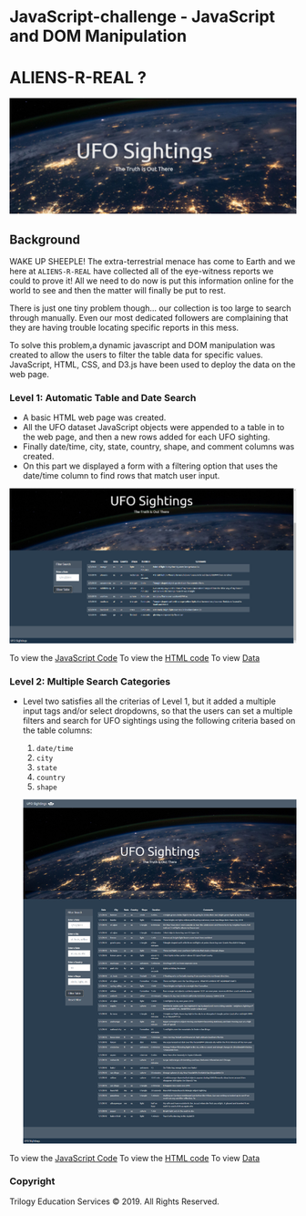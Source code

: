 # JavaScript-challenge - JavaScript and DOM Manipulation

# ALIENS-R-REAL ?

![UFO](UFO-level-2/static/images/nasa_ufo.png)

## Background

WAKE UP SHEEPLE! The extra-terrestrial menace has come to Earth and we here at `ALIENS-R-REAL` have collected all of the eye-witness reports we could to prove it! All we need to do now is put this information online for the world to see and then the matter will finally be put to rest.

There is just one tiny problem though... our collection is too large to search through manually. Even our most dedicated followers are complaining that they are having trouble locating specific reports in this mess.

To solve this problem,a dynamic javascript and DOM manipulation was created to allow the users to filter the table data for specific values. JavaScript, HTML, CSS, and D3.js have been used to deploy the data on the web page.

### Level 1: Automatic Table and Date Search 

* A basic HTML web page was created.
* All the UFO dataset JavaScript objects were appended to a table in to the web page, and then a new rows added for each UFO sighting.
* Finally date/time, city, state, country, shape, and comment columns was created.
* On this part we displayed a form with a filtering option that uses the date/time column to find rows that match user input.

![Level 1 final app](UFO-level-1/static/images/final_app.png)

To view the [JavaScript Code](UFO-level-1/static/js/app.js)
To view the [HTML code](UFO-level-1/index.html)
To view [Data](UFO-level-1/static/js/data.js)

### Level 2: Multiple Search Categories

* Level two satisfies all the criterias of Level 1, but it added a multiple input tags and/or select dropdowns, so that the users can set a multiple filters and search for UFO sightings using the following criteria based on the table columns:
  1. `date/time`
  2. `city`
  3. `state`
  4. `country`
  5. `shape`

  ![Level 2 final app](UFO-level-2/static/images/final_app.png)

To view the [JavaScript Code](UFO-level-2/static/js/app.js)
To view the [HTML code](UFO-level-2/index.html)
To view [Data](UFO-level-2/static/js/data.js)

### Copyright

Trilogy Education Services © 2019. All Rights Reserved.